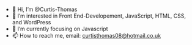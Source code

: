 - 👋 Hi, I’m @Curtis-Thomas
- 👀 I’m interested in Front End-Developement, JavaScript, HTML, CSS, and WordPress
- 🌱 I’m currently focusing on Javascript
- 📫 How to reach me, email:  curtisthomas08@hotmail.co.uk

<!---
Curtis-Thomas/Curtis-Thomas is a ✨ special ✨ repository because its `README.md` (this file) appears on your GitHub profile.
You can click the Preview link to take a look at your changes.
--->
